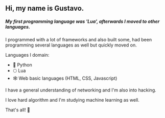 ## Hi, my name is Gustavo.
##### My first programming language was 'Lua', afterwards I moved to other languages.

I programmed with a lot of frameworks and also built some, had been programming several languages as well but quickly moved on.

Languages I domain:
- :snake: Python
- :full_moon: Lua
- :spider_web: Web basic languages (HTML, CSS, Javascript)

I have a general understanding of networking and I'm also into hacking.

I love hard algorithm and I'm studying machine learning as well.

That's all! :rose:
